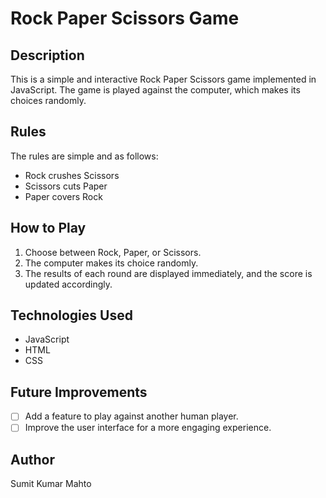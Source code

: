 # Rock Paper Scissors Game

## Description
This is a simple and interactive Rock Paper Scissors game implemented in JavaScript. The game is played against the computer, which makes its choices randomly.

## Rules
The rules are simple and as follows:
- Rock crushes Scissors
- Scissors cuts Paper
- Paper covers Rock

## How to Play
1. Choose between Rock, Paper, or Scissors.
2. The computer makes its choice randomly.
3. The results of each round are displayed immediately, and the score is updated accordingly.

## Technologies Used
- JavaScript
- HTML
- CSS

## Future Improvements
- [ ] Add a feature to play against another human player.
- [ ] Improve the user interface for a more engaging experience.

## Author
Sumit Kumar Mahto



